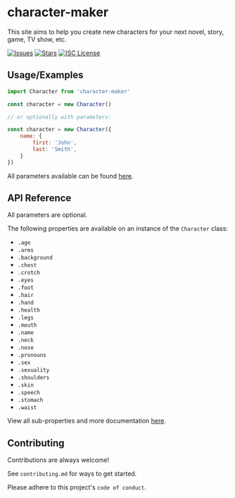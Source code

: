 
# character-maker

This site aims to help you create new characters for your next novel, story, game, TV show, etc.

[![Issues](https://img.shields.io/github/issues/dsoloha/character-maker)](https://github.com/dsoloha/character-maker/issues)
[![Stars](https://img.shields.io/github/stars/dsoloha/character-maker)](https://github.com/dsoloha/character-maker/stargazers)
[![ISC License](https://img.shields.io/github/license/dsoloha/character-maker)](https://opensource.org/licenses/ISC)

## Usage/Examples

```javascript
import Character from 'character-maker'

const character = new Character()

// or optionally with parameters:

const character = new Character({
    name: {
        first: 'John',
        last: 'Smith',
    }
})
```

All parameters available can be found [here](https://dsoloha.github.io/character-maker/).

## API Reference

All parameters are optional.

The following properties are available on an instance of the `Character` class:

- `.age`
- `.arms`
- `.background`
- `.chest`
- `.crotch`
- `.eyes`
- `.foot`
- `.hair`
- `.hand`
- `.health`
- `.legs`
- `.mouth`
- `.name`
- `.neck`
- `.nose`
- `.pronouns`
- `.sex`
- `.sexuality`
- `.shoulders`
- `.skin`
- `.speech`
- `.stomach`
- `.waist`

View all sub-properties and more documentation [here](https://dsoloha.github.io/character-maker/).

## Contributing

Contributions are always welcome!

See `contributing.md` for ways to get started.

Please adhere to this project's `code of conduct`.
